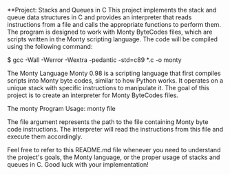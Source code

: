 **Project: Stacks and Queues in C
This project implements the stack and queue data structures in C and provides an interpreter that reads instructions from a file and calls the appropriate functions to perform them. The program is designed to work with Monty ByteCodes files, which are scripts written in the Monty scripting language.
The code will be compiled using the following command:

$ gcc -Wall -Werror -Wextra -pedantic -std=c89 *.c -o monty

The Monty Language
Monty 0.98 is a scripting language that first compiles scripts into Monty byte codes, similar to how Python works. It operates on a unique stack with specific instructions to manipulate it. The goal of this project is to create an interpreter for Monty ByteCodes files.

The monty Program
Usage: monty file

The file argument represents the path to the file containing Monty byte code instructions. The interpreter will read the instructions from this file and execute them accordingly.

Feel free to refer to this README.md file whenever you need to understand the project's goals, the Monty language, or the proper usage of stacks and queues in C. Good luck with your implementation!
